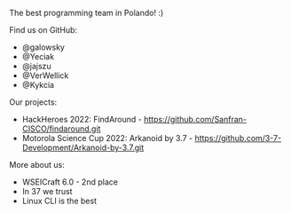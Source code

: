 The best programming team in Polando! :)

Find us on GitHub:
- @galowsky
- @Yeciak
- @jajszu
- @VerWellick
- @Kykcia


Our projects:
- HackHeroes 2022: FindAround - https://github.com/Sanfran-CISCO/findaround.git
- Motorola Science Cup 2022: Arkanoid by 3.7 - https://github.com/3-7-Development/Arkanoid-by-3.7.git


More about us:
- WSEICraft 6.0 - 2nd place
- In 37 we trust
- Linux CLI is the best
